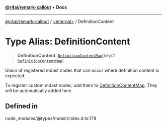 [**@r4ai/remark-callout**](../../README.md) • **Docs**

***

[@r4ai/remark-callout](../../globals.md) / [\<internal\>](../README.md) / DefinitionContent

# Type Alias: DefinitionContent

> **DefinitionContent**: [`DefinitionContentMap`](../interfaces/DefinitionContentMap.md)\[keyof [`DefinitionContentMap`](../interfaces/DefinitionContentMap.md)\]

Union of registered mdast nodes that can occur where definition content is
expected.

To register custom mdast nodes, add them to [DefinitionContentMap](../interfaces/DefinitionContentMap.md).
They will be automatically added here.

## Defined in

node\_modules/@types/mdast/index.d.ts:178
